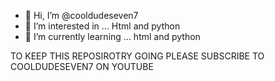 - 👋 Hi, I’m @cooldudeseven7
- 👀 I’m interested in ...
Html and python
- 🌱 I’m currently learning ...
html and python


<!---
cooldudeseven7/cooldudeseven7 is a ✨ special ✨ repository because its `README.md` (this file) appears on your GitHub profile.
You can click the Preview link to take a look at your changes.
--->

TO KEEP THIS REPOSIROTRY GOING PLEASE SUBSCRIBE TO COOLDUDESEVEN7 ON YOUTUBE
